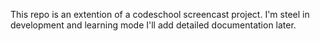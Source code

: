 This repo is an extention of a codeschool screencast project. I'm steel in development and learning mode I'll add detailed documentation later. 
